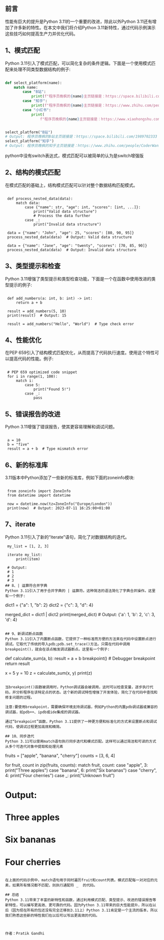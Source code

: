 
## 前言


性能有巨大的提升是Python 3.11的一个重要的改进，除此以外Python 3.11还有增加了许多新的特性。在本文中我们将介绍Python 3.11新特性，通过代码示例演示这些技巧如何提高生产力并优化代码。





## 1、模式匹配
Python 3.11引入了模式匹配，可以简化复杂的条件逻辑。下面是一个使用模式匹配来处理不同类型数据结构的例子:
```python

def select_platform(name):
    match name:
        case "B站":
            print(f"程序员晚枫的{name}主页链接是：https://space.bilibili.com/1989702333")
        case "知乎":
            print(f"程序员晚枫的{name}主页链接是：https://www.zhihu.com/people/CoderWanFeng")
        case "小红书":
            print(
                f"程序员晚枫的{name}主页链接是：https://www.xiaohongshu.com/user/profile/611dcb820000000001014aca?xhsshare=CopyLink&appuid=611dcb820000000001014aca&apptime=1690386848")


select_platform("B站")
# Output: 程序员晚枫的B站主页链接是：https://space.bilibili.com/1989702333
select_platform("知乎")
# Output: 程序员晚枫的知乎主页链接是：https://www.zhihu.com/people/CoderWanFeng

```

python中没有switch表达式，模式匹配可以被简单的认为是switch增强版

## 2、结构的模式匹配
在模式匹配的基础上，结构模式匹配可以针对整个数据结构匹配模式。
```

 def process_nested_data(data):
     match data:
         case {"name": str, "age": int, "scores": [int, ...]}:
             print("Valid data structure")
             # Process the data further
         case _:
             print("Invalid data structure")

 data = {"name": "John", "age": 25, "scores": [80, 90, 95]}
 process_nested_data(data)  # Output: Valid data structure

 data = {"name": "Jane", "age": "twenty", "scores": [70, 85, 90]}
 process_nested_data(data)  # Output: Invalid data structure
```

## 3、类型提示和检查
Python 3.11增强了类型提示和类型检查功能，下面是一个在函数中使用改进的类型提示的例子:
```

 def add_numbers(a: int, b: int) -> int:
     return a + b

 result = add_numbers(5, 10)
 print(result)  # Output: 15

 result = add_numbers("Hello", "World")  # Type check error
```

## 4、性能优化
在PEP 659引入了结构模式匹配优化，从而提高了代码执行速度。使用这个特性可以提高代码的性能。例子:
```

 # PEP 659 optimized code snippet
 for i in range(1, 100):
     match i:
         case 5:
             print("Found 5!")
         case _:
             pass
```

## 5、错误报告的改进
Python 3.11增强了错误报告，使其更容易理解和调试问题。
```

 a = 10
 b = "five"
 result = a + b  # Type mismatch error
```

## 6、新的标准库
3.11版本中Python添加了一些新的标准库，例如下面的zoneinfo模块:
```

 from zoneinfo import ZoneInfo
 from datetime import datetime

 now = datetime.now(tz=ZoneInfo("Europe/London"))
 print(now)  # Output: 2023-07-11 16:25:00+01:00
```

## 7、iterate
Python 3.11引入了新的“iterate”语句，简化了对数据结构的迭代。
```
 my_list = [1, 2, 3]

 iterate my_list:
     print(item)

 # Output:
 # 1
 # 2
 # 3
## 8、| 运算符合并字典
Python 3.11引入了用于合并字典的 | 运算符。这种简洁的语法简化了字典合并操作。这里有一个例子:
```

 dict1 = {"a": 1, "b": 2}
 dict2 = {"c": 3, "d": 4}

 merged_dict = dict1 | dict2
 print(merged_dict)  # Output: {'a': 1, 'b': 2, 'c': 3, 'd': 4}
```

## 9、新调试断点函数
Python 3.11引入了内置断点函数，它提供了一种标准而方便的方法来在代码中设置断点进行调试。它取代了传统的导入pdb;pdb.set_trace()方法。只需在代码中调用breakpoint()，就会在该点触发调试器断点。这里有一个例子:
```

 def calculate_sum(a, b):
     result = a + b
     breakpoint()  # Debugger breakpoint
     return result

 x = 5
 y = 10
 z = calculate_sum(x, y)
 print(z)
```

当breakpoint()函数被调用时，Python调试器会被调用，这时可以检查变量，逐步执行代码，并分析程序在该特定点的状态。这个新的调试特性增强了开发体验，简化了在代码中查找和修复问题的过程。

注意:要使用breakpoint，需要确保环境支持调试器，例如Python的内置pdb调试器或兼容的调试器，如pdb++、ipdb或ide集成的调试器。

通过“breakpoint”函数，Python 3.11提供了一种更方便和标准化的方式来设置断点和调试代码，使调试过程更加高效和精简。

## 10、同步迭代
Python 3.11可以使用match语句执行同步迭代和模式匹配。这样可以通过简洁和可读的方式从多个可迭代对象中提取和处理元素
```

 fruits = ["apple", "banana", "cherry"]
 counts = [3, 6, 4]

 for fruit, count in zip(fruits, counts):
     match fruit, count:
         case "apple", 3:
             print("Three apples")
         case "banana", 6:
             print("Six bananas")
         case "cherry", 4:
             print("Four cherries")
         case _:
             print("Unknown fruit")

 # Output:
 # Three apples
 # Six bananas
 # Four cherries
```

在上面的代码示例中，match语句用于同时遍历fruit和count列表。模式匹配每一对对应的元素，如果所有情况都不匹配，则执行通配符 _  的代码。

## 总结
Python 3.11带来了丰富的新特性和函数，通过利用模式匹配、类型提示、改进的错误报告等新特性，可以编写更高效、更可靠的代码。因为Python 3.11带来的巨大性能提升，所以在以后（因为现在所有的包还没有完全迁移到3.11上）Python 3.11肯定是一个主流的版本，所以我们熟悉这些新的特性我们在以后可以写出更高效的代码。



作者：Pratik Gandhi